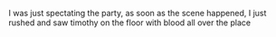 I was just spectating the party, as soon as the scene happened, I just rushed and saw timothy on the floor with blood all over the place
